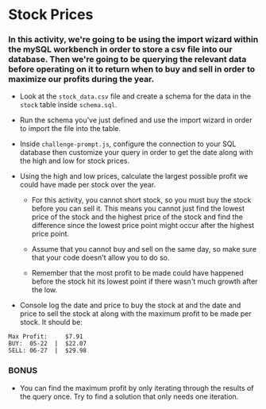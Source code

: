 # Stock Prices

### In this activity, we're going to be using the import wizard within the mySQL workbench in order to store a csv file into our database. Then we're going to be querying the relevant data before operating on it to return when to buy and sell in order to maximize our profits during the year.

* Look at the `stock_data.csv` file and create a schema for the data in the `stock` table inside `schema.sql`.

* Run the schema you've just defined and use the import wizard in order to import the file into the table.

* Inside `challenge-prompt.js`, configure the connection to your SQL database then customize your query in order to get the date along with the high and low for stock prices.

* Using the high and low prices, calculate the largest possible profit we could have made per stock over the year.

    * For this activity, you cannot short stock, so you must buy the stock before you can sell it. This means you cannot just find the lowest price of the stock and the highest price of the stock and find the difference since the lowest price point might occur after the highest price point.

    * Assume that you cannot buy and sell on the same day, so make sure that your code doesn't allow you to do so.

    * Remember that the most profit to be made could have happened before the stock hit its lowest point if there wasn't much growth after the low.

* Console log the date and price to buy the stock at and the date and price to sell the stock at along with the maximum profit to be made per stock. It should be:

```
Max Profit:     $7.91
BUY:  05-22  |  $22.07
SELL: 06-27  |  $29.98
```

### BONUS

* You can find the maximum profit by only iterating through the results of the query once. Try to find a solution that only needs one iteration.